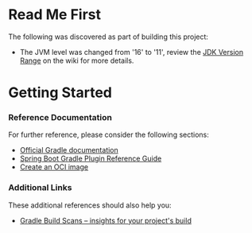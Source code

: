 # Read Me First
The following was discovered as part of building this project:

* The JVM level was changed from '16' to '11', review the [JDK Version Range](https://github.com/spring-projects/spring-framework/wiki/Spring-Framework-Versions#jdk-version-range) on the wiki for more details.

# Getting Started

### Reference Documentation
For further reference, please consider the following sections:

* [Official Gradle documentation](https://docs.gradle.org)
* [Spring Boot Gradle Plugin Reference Guide](https://docs.spring.io/spring-boot/docs/2.5.0-M3/gradle-plugin/reference/html/)
* [Create an OCI image](https://docs.spring.io/spring-boot/docs/2.5.0-M3/gradle-plugin/reference/html/#build-image)

### Additional Links
These additional references should also help you:

* [Gradle Build Scans – insights for your project's build](https://scans.gradle.com#gradle)

